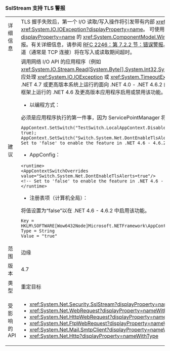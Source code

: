 ### <a name="sslstream-supports-tls-alerts"></a>SslStream 支持 TLS 警报

|   |   |
|---|---|
|详细信息|TLS 握手失败后，第一个 I/O 读取/写入操作将引发带有内部 <xref:System.ComponentModel.Win32Exception?displayProperty=name> 异常的 <xref:System.IO.IOException?displayProperty=name>。 可使用此 [Schannel 文档](https://msdn.microsoft.com/library/windows/desktop/dd721886%28v=vs.85%29.aspx)将 <xref:System.ComponentModel.Win32Exception?displayProperty=name> 的 <xref:System.ComponentModel.Win32Exception.NativeErrorCode?displayProperty=name> 代码映射到远程参与方的 TLS 警报。有关详细信息，请参阅 [RFC 2246：第 7.2.2 节：错误警报](https://tools.ietf.org/html/rfc2246#section-7.2.2)。 .NET 4.6.2 及以下版本中的行为是，如果另一方握手失败并随后立即拒绝连接，则传输通道（通常是 TCP 连接）将在写入或读取期间超时。|
|建议|调用网络 I/O API 的应用程序（例如 <xref:System.IO.Stream.Read(System.Byte[],System.Int32,System.Int32)>/<xref:System.IO.Stream.Write(System.Byte[],System.Int32,System.Int32)>）应处理 <xref:System.IO.IOException> 或 <xref:System.TimeoutException?displayProperty=name>。默认情况下，从 .NET 4.7 开始启用 TLS 警报功能。 在 .NET 4.7 或更高版本系统上运行的面向 .NET 4.0 - .NET 4.6.2 的应用程序将禁用该功能以保持兼容性。下列配置 API 可用于为在 .NET 4.7 或更高版本的框架上运行的 .NET 4.6 及更高版本应用程序启用或禁用该功能。<ul><li>以编程方式：</li></ul>必须是应用程序执行的第一件事，因为 ServicePointManager 将只初始化一次：<pre><code class="language-C#">AppContext.SetSwitch(&quot;TestSwitch.LocalAppContext.DisableCaching&quot;, true);&#13;&#10;AppContext.SetSwitch(&quot;Switch.System.Net.DontEnableTlsAlerts&quot;, true); // Set to &#39;false&#39; to enable the feature in .NET 4.6 - 4.6.2.&#13;&#10;</code></pre><ul><li>AppConfig：</li></ul><pre><code class="language-XML">&lt;runtime&gt;&#13;&#10;&lt;AppContextSwitchOverrides value=&quot;Switch.System.Net.DontEnableTlsAlerts=true&quot;/&gt;&#13;&#10;&lt;!-- Set to &#39;false&#39; to enable the feature in .NET 4.6 - 4.6.2. --&gt;&#13;&#10;&lt;/runtime&gt;&#13;&#10;</code></pre><ul><li>注册表项（计算机全局）：</li></ul>将值设置为“false”以在 .NET 4.6 - 4.6.2 中启用该功能。<pre><code>Key = HKLM\SOFTWARE\[Wow6432Node\]Microsoft\.NETFramework\AppContext\Switch.System.Net.DontEnableTlsAlerts&#13;&#10;Type = String&#13;&#10;Value = &quot;true&quot;&#13;&#10;</code></pre>|
|范围|边缘|
|版本|4.7|
|类型|重定目标|
|受影响的 API|<ul><li><xref:System.Net.Security.SslStream?displayProperty=nameWithType></li><li><xref:System.Net.WebRequest?displayProperty=nameWithType></li><li><xref:System.Net.HttpWebRequest?displayProperty=nameWithType></li><li><xref:System.Net.FtpWebRequest?displayProperty=nameWithType></li><li><xref:System.Net.Mail.SmtpClient?displayProperty=nameWithType></li><li><xref:System.Net.Http?displayProperty=nameWithType></li></ul>|

